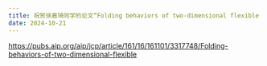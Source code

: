 ```yaml
---
title: 祝贺徐嘉琦同学的论文“Folding behaviors of two-dimensional flexible polymers”被The Journal of Chemical Physics期刊接受发表。
date: 2024-10-21
---
```

<https://pubs.aip.org/aip/jcp/article/161/16/161101/3317748/Folding-behaviors-of-two-dimensional-flexible>